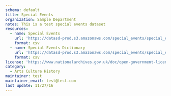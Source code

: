 ```yaml
---
schema: default
title: Special Events
organization: Sample Department
notes: This is a test special events dataset
resources:
  - name: Special Events
    url: 'https://datasd-prod.s3.amazonaws.com/special_events/special_events_list_datasd.csv'
    format: csv
  - name: Special Events Dictionary
    url: 'https://datasd-prod.s3.amazonaws.com/special_events/special_events_listings_dictionary.csv'
    format: csv
license: 'https://www.nationalarchives.gov.uk/doc/open-government-licence/version/3/'
category:
  - Arts Culture History
maintainer: test
maintainer_email: test@test.com
last update: 11/27/16
---
```

